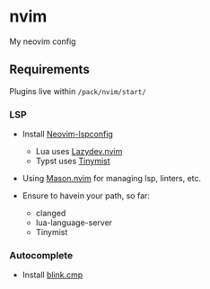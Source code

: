 # nvim
My neovim config

## Requirements

Plugins live within `/pack/nvim/start/`

### LSP

- Install [Neovim-lspconfig](https://github.com/neovim/nvim-lspconfig.git)
    - Lua uses [Lazydev.nvim](https://github.com/folke/lazydev.nvim.git)
    - Typst uses [Tinymist](https://github.com/Myriad-Dreamin/tinymist.git)

- Using [Mason.nvim](https://github.com/mason-org/mason.nvim.git) for managing lsp, linters, etc.

- Ensure to havein your path, so far:
    - clanged
    - lua-language-server
    - Tinymist

### Autocomplete

- Install [blink.cmp](https://github.com/Saghen/blink.cmp.git)
